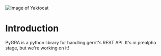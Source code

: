 ![Image of Yaktocat](https://wiki.tizen.org/w/images/thumb/b/b5/Vasum_logo.png/239px-Vasum_logo.png)

Introduction
======================

PyGRA is a python library for handling gerrit's REST API. It's in prealpha
stage, but we're working on it!
